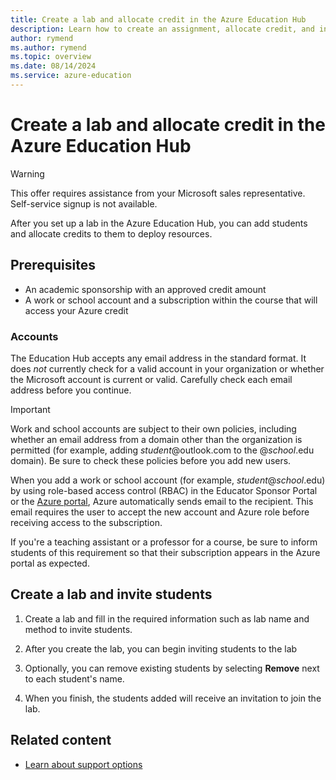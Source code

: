 ```yaml
---
title: Create a lab and allocate credit in the Azure Education Hub
description: Learn how to create an assignment, allocate credit, and invite students to a course in the Azure Education Hub.
author: rymend
ms.author: rymend
ms.topic: overview
ms.date: 08/14/2024
ms.service: azure-education
---
```


# Create a lab and allocate credit in the Azure Education Hub

> [!WARNING]
> This offer requires assistance from your Microsoft sales representative. Self-service signup is not available.

After you set up a lab in the Azure Education Hub, you can add students and allocate credits to them to deploy resources.

## Prerequisites

- An academic sponsorship with an approved credit amount
- A work or school account and a subscription within the course that will access your Azure credit

### Accounts

The Education Hub accepts any email address in the standard format. It does *not* currently check for a valid account in your organization or whether the Microsoft account is current or valid. Carefully check each email address before you continue.

> [!IMPORTANT]
> Work and school accounts are subject to their own policies, including whether an email address from a domain other than the organization is permitted (for example, adding *student*@outlook.com to the @*school*.edu domain). Be sure to check these policies before you add new users.

When you add a work or school account (for example, *student*@*school*.edu) by using role-based access control (RBAC) in the Educator Sponsor Portal or the [Azure portal](https://portal.azure.com), Azure automatically sends email to the recipient. This email requires the user to accept the new account and Azure role before receiving access to the subscription.

If you're a teaching assistant or a professor for a course, be sure to inform students of this requirement so that their subscription appears in the Azure portal as expected.

## Create a lab and invite students

1. Create a lab and fill in the required information such as lab name and method to invite students.

2. After you create the lab, you can begin inviting students to the lab
3. Optionally, you can remove existing students by selecting **Remove** next to each student's name.
4. When you finish, the students added will receive an invitation to join the lab.

## Related content

- [Learn about support options](educator-service-desk.md)

